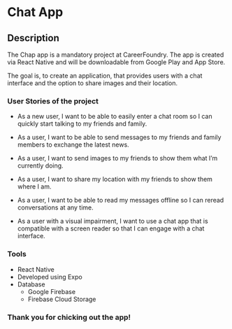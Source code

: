 # Chat App

## Description
The Chap app is a mandatory project at CareerFoundry. The app is created via React Native and will be downloadable from Google Play and App Store. 

The goal is, to create an application, that provides users with a chat interface and the option to share images and their location.

### User Stories of the project
- As a new user, I want to be able to easily enter a chat room so I can quickly start talking to my friends and family.

- As a user, I want to be able to send messages to my friends and family members to exchange the latest news. 

- As a user, I want to send images to my friends to show them what I’m currently doing. 

- As a user, I want to share my location with my friends to show them where I am.

- As a user, I want to be able to read my messages offline so I can reread conversations at any time.

- As a user with a visual impairment, I want to use a chat app that is compatible with a screen reader so that I can engage with a chat interface.

### Tools
- React Native
- Developed using Expo
- Database
    * Google Firebase
    + Firebase Cloud Storage


### Thank you for chicking out the app!
